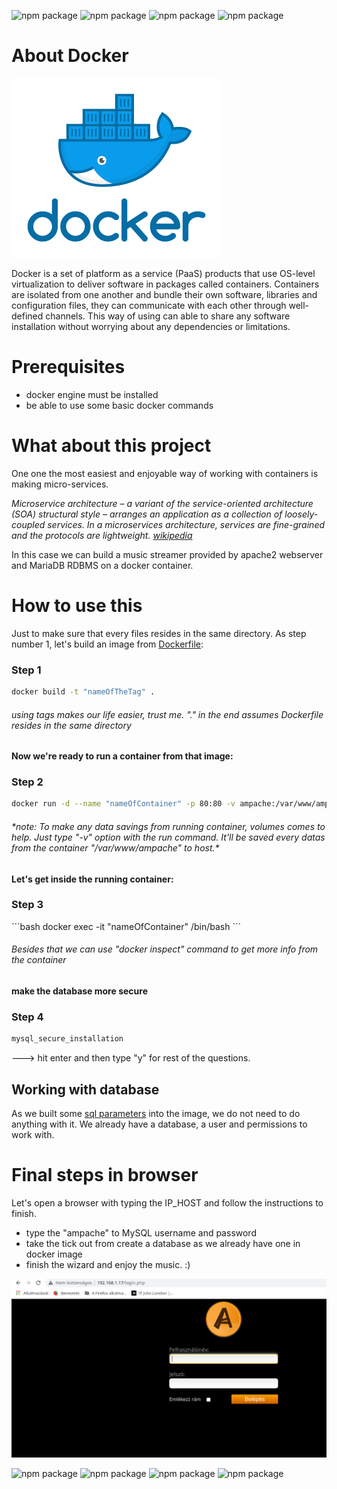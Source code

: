 ![npm package](https://img.shields.io/badge/docker-19.03.8-blue.svg)
![npm package](https://img.shields.io/badge/ampache-4.1.1-yellow.svg)
![npm package](https://img.shields.io/badge/apache-2.4.38-purple.svg)
![npm package](https://img.shields.io/badge/mariadb-10.3.29-yellow.svg)

<h1>About Docker</h1>

![Image of docker](https://github.com/SandorJokai/docker/blob/master/ampache-streamer/docker.png)

Docker is a set of platform as a service (PaaS) products that use OS-level virtualization to deliver software in packages called containers. Containers are isolated from one another and bundle their own software, libraries and configuration files, they can communicate with each other through well-defined channels.
This way of using can able to share any software installation without worrying about any dependencies or limitations.

<h1>Prerequisites</h1>

- docker engine must be installed
- be able to use some basic docker commands

<h1>What about this project</h1>

One one the most easiest and enjoyable way of working with containers is making micro-services.

*Microservice architecture – a variant of the service-oriented architecture (SOA) structural style – arranges an application as a collection of loosely-coupled services. In a microservices architecture, services are fine-grained and the protocols are lightweight. [wikipedia](https://en.wikipedia.org/wiki/Microservices)*

In this case we can build a music streamer provided by apache2 webserver and MariaDB RDBMS on a docker container.
      
<h1>How to use this</h1>
Just to make sure that every files resides in the same directory.
As step number 1, let's build an image from <a href="https://github.com/SandorJokai/docker/blob/master/ampache-streamer/Dockerfile" target="_blank">Dockerfile</a>:
      
<h3>Step 1</h3>

```bash
docker build -t "nameOfTheTag" .
```

<h6>using tags makes our life easier, trust me. "." in the end assumes Dockerfile resides in the same directory</h6>

<h4>Now we're ready to run a container from that image:</h4>

<h3>Step 2</h3>

```bash
docker run -d --name "nameOfContainer" -p 80:80 -v ampache:/var/www/ampache ampache-stream
```

<h6>*note: To make any data savings from running container, volumes comes to help. Just type "-v" option with the run command. It'll be saved every datas from the
container "/var/www/ampache" to host.*</h6>

<h4>Let's get inside the running container:</h4>

<h3>Step 3</h3>
```bash
docker exec -it "nameOfContainer" /bin/bash
```

<h6>Besides that we can use "docker inspect" command to get more info from the container</h6>


<h4>make the database more secure</h4>

<h3>Step 4</h3>

```bash
mysql_secure_installation
```
---> hit enter and then type "y" for rest of the questions.

<h2>Working with database</h2>

As we built some <a href="https://github.com/SandorJokai/docker/blob/master/ampache-streamer/credentials.txt" target="_blank">sql parameters</a> into the image, we do not need to do anything with it. We already have a database, a user and permissions to work with.

<h1>Final steps in browser</h1>

Let's open a browser with typing the IP_HOST and follow the instructions to finish.

- type the "ampache" to MySQL username and password
- take the tick out from create a database as we already have one in docker image
- finish the wizard and enjoy the music. :)

![image of ampache](https://github.com/SandorJokai/docker/blob/master/ampache-streamer/ampache.png)

![npm package](https://img.shields.io/badge/docker-19.03.8-blue.svg)
![npm package](https://img.shields.io/badge/ampache-4.1.1-yellow.svg)
![npm package](https://img.shields.io/badge/apache-2.4.38-purple.svg)
![npm package](https://img.shields.io/badge/mariadb-10.3.29-yellow.svg)
